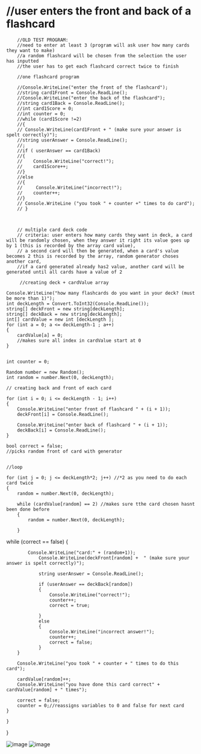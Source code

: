 # //user enters the front and back of a flashcard
        //OLD TEST PROGRAM:
        //need to enter at least 3 (program will ask user how many cards they want to make)
        //a random flashcard will be chosen from the selection the user has inputted
        //the user has to get each flashcard correct twice to finish
 
        //one flashcard program

        //Console.WriteLine("enter the front of the flashcard");
        //string card1Front = Console.ReadLine();
        //Console.WriteLine("enter the back of the flashcard");
        //string card1Back = Console.ReadLine();
        //int card1Score = 0;
        //int counter = 0;
        //while (card1Score !=2)
        //{
        // Console.WriteLine(card1Front + " (make sure your answer is spelt correctly)");
        //string userAnswer = Console.ReadLine();
        //;
        //if ( userAnswer == card1Back)
        //{
        //    Console.WriteLine("correct!");
        //    card1Score++;
        //}
        //else
        //{
        //     Console.WriteLine("incorrect!");
        //    counter++;
        //}
        // Console.WriteLine ("you took " + counter +" times to do card");
        // }



        // multiple card deck code 
        // criteria: user enters how many cards they want in deck, a card will be randomly chosen, when they answer it right its value goes up by 1 (this is recorded by the array card value),
        // a second card will then be generated, when a card's value becomes 2 this is recorded by the array, random generator choses another card, 
        //if a card generated already has2 value, another card will be generated until all cards have a value of 2

         //creating deck + cardValue array

    Console.WriteLine("how many flashcards do you want in your deck? (must be more than 1)");
    int deckLength = Convert.ToInt32(Console.ReadLine());
    string[] deckFront = new string[deckLength];
    string[] deckBack = new string[deckLength];
    int[] cardValue = new int [deckLength ];
    for (int a = 0; a <= deckLength-1 ; a++)
    {
        cardValue[a] = 0;
        //makes sure all index in cardValue start at 0
    }


    int counter = 0;
    
    Random number = new Random();
    int random = number.Next(0, deckLength);

    // creating back and front of each card
    
    for (int i = 0; i <= deckLength - 1; i++)
    {
        Console.WriteLine("enter front of flashcard " + (i + 1));
        deckFront[i] = Console.ReadLine();

        Console.WriteLine("enter back of flashcard " + (i + 1));
        deckBack[i] = Console.ReadLine();
    }

    bool correct = false;
    //picks random front of card with generator

    
    //loop 
    
    for (int j = 0; j <= deckLength*2; j++) //*2 as you need to do each card twice
    {
        random = number.Next(0, deckLength);
        
        while (cardValue[random] == 2) //makes sure tthe card chosen hasnt been done before
        {
            random = number.Next(0, deckLength);
            
        }
        
        
  while (correct == false)
        {

            Console.WriteLine("card:" + (random+1));
                Console.WriteLine(deckFront[random] +  " (make sure your answer is spelt correctly)");
            
                string userAnswer = Console.ReadLine();

                if (userAnswer == deckBack[random]) 
                {
                    Console.WriteLine("correct!");
                    counter++;
                    correct = true;

                }
                else 
                {
                    Console.WriteLine("incorrect answer!");
                    counter++;
                    correct = false;
                }
        }

        Console.WriteLine("you took " + counter + " times to do this card");

        cardValue[random]++;
        Console.WriteLine("you have done this card correct" + cardValue[random] + " times");

        correct = false;
        counter = 0;//reassigns variables to 0 and false for next card
    }
        
    }

}
    



![image](https://github.com/user-attachments/assets/3a65e75c-1d8d-4803-bc0a-727e13ac2b30)
![image](https://github.com/user-attachments/assets/4da7b19a-b956-4fa1-b70b-ceba61401d7e)

